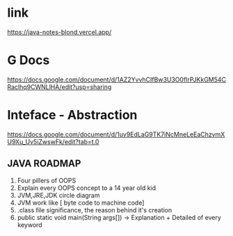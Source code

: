 # link 
https://java-notes-blond.vercel.app/
# G Docs
https://docs.google.com/document/d/1AZ2YvvhCIfBw3U3O0flrPJKkGM54CRaclhq9CWNLlHA/edit?usp=sharing
# Inteface - Abstraction
https://docs.google.com/document/d/1uv9EdLaG9TK7iNcMneLeEaChzvmXU9Xu_Uv5iZwswFk/edit?tab=t.0

## JAVA ROADMAP
1. Four pillers of OOPS
2. Explain every OOPS concept to a 14 year old kid
3. JVM,JRE,JDK circle diagram
4. JVM work like [ byte code to machine code]
5. .class file significance, the reason behind it's creation
6. public static void main(String args[]) -> Explanation + Detailed of every keyword
